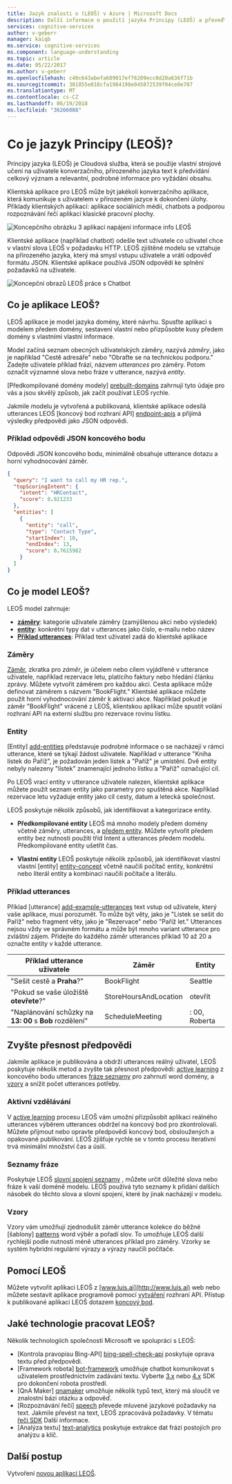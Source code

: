 ```yaml
---
title: Jazyk znalosti o (LEOŠ) v Azure | Microsoft Docs
description: Další informace o použití jazyka Principy (LEOŠ) a převeďte sílu strojového učení pro vaše aplikace.
services: cognitive-services
author: v-geberr
manager: kaiqb
ms.service: cognitive-services
ms.component: language-understanding
ms.topic: article
ms.date: 05/22/2017
ms.author: v-geberr
ms.openlocfilehash: c40c643abefa609017ef76209ecc0d20a636f71b
ms.sourcegitcommit: 301855e018cfa1984198e045872539f04ce0e707
ms.translationtype: MT
ms.contentlocale: cs-CZ
ms.lasthandoff: 06/19/2018
ms.locfileid: "36266088"
---
```

# <a name="what-is-language-understanding-luis"></a>Co je jazyk Principy (LEOŠ)?
Principy jazyka (LEOŠ) je Cloudová služba, která se použije vlastní strojové učení na uživatele konverzačního, přirozeného jazyka text k předvídání celkový význam a relevantní, podrobné informace pro vyžádání obsahu. 

Klientská aplikace pro LEOŠ může být jakékoli konverzačního aplikace, která komunikuje s uživatelem v přirozeném jazyce k dokončení úlohy. Příklady klientských aplikací: aplikace sociálních médií, chatbots a podporou rozpoznávání řeči aplikací klasické pracovní plochy.  

![Koncepčního obrázku 3 aplikací napájení informace info LEOŠ](./media/luis-overview/luis-entry-point.png)

Klientské aplikace (například chatbot) odešle text uživatele co uživatel chce v vlastní slova LEOŠ v požadavku HTTP. LEOŠ zjištěné modelu se vztahuje na přirozeného jazyka, který má smysl vstupu uživatele a vrátí odpověď formátu JSON. Klientské aplikace používá JSON odpovědi ke splnění požadavků na uživatele. 

![Koncepční obrazů LEOŠ práce s Chatbot](./media/luis-overview/luis-overview-process-2.png)

## <a name="what-is-a-luis-app"></a>Co je aplikace LEOŠ?
LEOŠ aplikace je model jazyka domény, které návrhu. Spusťte aplikaci s modelem předem domény, sestavení vlastní nebo přizpůsobte kusy předem domény s vlastními vlastní informace.

Model začíná seznam obecných uživatelských záměry, nazývá _záměry_, jako je například "Cestě adresáře" nebo "Obraťte se na technickou podporu." Zadejte uživatele příklad frází, názvem _utterances_ pro záměry. Potom označit významné slova nebo fráze v utterance, nazývá _entity_.

[Předkompilované domény modely] [ prebuilt-domains] zahrnují tyto údaje pro vás a jsou skvělý způsob, jak začít používat LEOŠ rychle.

<a name="Accessing-LUIS"></a>

Jakmile modelu je vytvořená a publikovaná, klientské aplikace odesílá utterances LEOŠ [koncový bod rozhraní API] [ endpoint-apis] a přijímá výsledky předpovědi jako JSON odpovědi.

### <a name="example-of-json-endpoint-response"></a>Příklad odpovědi JSON koncového bodu

Odpovědi JSON koncového bodu, minimálně obsahuje utterance dotazu a horní vyhodnocování záměr. 

```JSON
{
  "query": "I want to call my HR rep.",
  "topScoringIntent": {
    "intent": "HRContact",
    "score": 0.921233
  },
  "entities": [
    {
      "entity": "call",
      "type": "Contact Type",
      "startIndex": 10,
      "endIndex": 13,
      "score": 0.7615982
    }
  ]
}
```

<a name="Key-LUIS-concepts"></a>

## <a name="what-is-a-luis-model"></a>Co je model LEOŠ?
LEOŠ model zahrnuje:

* **[záměry](#intents)**: kategorie uživatele záměry (zamýšlenou akci nebo výsledek)
* **[entity](#entities)**: konkrétní typy dat v utterances jako číslo, e-mailu nebo název
* **[Příklad utterances](#example-utterances)**: Příklad text uživatel zadá do klientské aplikace

### <a name="intents"></a>Záměry 
[Záměr][add-intents], zkratka pro _záměr_, je účelem nebo cílem vyjádřené v utterance uživatele, například rezervace letu, platícího faktury nebo hledání článku zprávy. Můžete vytvořit záměrem pro každou akci. Cesta aplikace může definovat záměrem s názvem "BookFlight." Klientské aplikace můžete použít horní vyhodnocování záměr k aktivaci akce. Například pokud je záměr "BookFlight" vrácené z LEOŠ, klientskou aplikaci může spustit volání rozhraní API na externí službu pro rezervace rovinu lístku.

### <a name="entities"></a>Entity
[Entity] [ add-entities] představuje podrobné informace o se nacházejí v rámci utterance, které se týkají žádost uživatele. Například v utterance "Kniha lístek do Paříž", je požadován jeden lístek a "Paříž" je umístění. Dvě entity nebyly nalezeny "lístek" znamenající jednoho lístku a "Paříž" označující cíl. 

Po LEOŠ vrací entity v utterance uživatele nalezen, klientské aplikace můžete použít seznam entity jako parametry pro spuštěná akce. Například rezervace letu vyžaduje entity jako cíl cesty, datum a letecká společnost.

LEOŠ poskytuje několik způsobů, jak identifikovat a kategorizace entity.

* **Předkompilované entity** LEOŠ má mnoho modely předem domény včetně záměry, utterances, a [předem entity][prebuilt-entities]. Můžete vytvořit předem entity bez nutnosti použití tříd Intent a utterances předem modelu. Předkompilované entity ušetřit čas.

* **Vlastní entity** LEOŠ poskytuje několik způsobů, jak identifikovat vlastní vlastní [entity] [ entity-concept] včetně naučili počítač entity, konkrétní nebo literál entity a kombinaci naučili počítače a literálu.

### <a name="example-utterances"></a>Příklad utterances
Příklad [utterance] [ add-example-utterances] text vstup od uživatele, který vaše aplikace, musí porozumět. To může být věty, jako je "Lístek se sešit do Paříž" nebo fragment věty, jako je "Rezervace" nebo "Paříž let." Utterances nejsou vždy ve správném formátu a může být mnoho variant utterance pro zvláštní zájem. Přidejte do každého záměr utterances příklad 10 až 20 a označte entity v každé utterance.

|Příklad utterance uživatele|Záměr|Entity|
|-----------|-----------|-----------|
|"Sešit cestě a __Praha__?"|BookFlight|Seattle|
|"Pokud se vaše úložiště __otevřete__?"|StoreHoursAndLocation|otevřít|
|"Naplánování schůzky na __13: 00__ s __Bob__ rozdělení"|ScheduleMeeting|: 00, Roberta|

## <a name="improve-prediction-accuracy"></a>Zvyšte přesnost předpovědi
Jakmile aplikace je publikována a obdrží utterances reálný uživatel, LEOŠ poskytuje několik metod a zvyšte tak přesnost předpovědi: [active learning](#active-learning) z koncového bodu utterances [fráze seznamy](#phrase-lists) pro zahrnutí word domény, a [vzory](#patterns) a snížit počet utterances potřeby.

### <a name="active-learning"></a>Aktivní vzdělávání
V [active learning](label-suggested-utterances.md) procesu LEOŠ vám umožní přizpůsobit aplikaci reálného utterances výběrem utterances obdržel na koncový bod pro zkontrolovali. Můžete přijmout nebo opravte předpovědi koncový bod, obsloužených a opakované publikování. LEOŠ zjišťuje rychle se v tomto procesu iterativní trvá minimální množství čas a úsilí. 

### <a name="phrase-lists"></a>Seznamy fráze 
Poskytuje LEOŠ [slovní spojení seznamy](luis-concept-feature.md) , můžete určit důležité slova nebo fráze k vaší doméně modelu. LEOŠ používá tyto seznamy k přidání dalších násobek do těchto slova a slovní spojení, které by jinak nacházejí v modelu.

### <a name="patterns"></a>Vzory 
Vzory vám umožňují zjednodušit záměr utterance kolekce do běžné [šablony] [ patterns] word výběr a pořadí slov. To umožňuje LEOŠ další rychlejší podle nutnosti méně utterances příklad pro záměry. Vzorky se systém hybridní regulární výrazy a výrazy naučili počítače. 

## <a name="using-luis"></a>Pomocí LEOŠ
Můžete vytvořit aplikaci LEOŠ z [www.luis.ai](http://www.luis.ai) web nebo můžete sestavit aplikace programově pomocí [vytváření](https://aka.ms/luis-authoring-apis) rozhraní API. Přístup k publikované aplikaci LEOŠ dotazem [koncový bod](https://aka.ms/luis-endpoint-apis). 

## <a name="what-technologies-work-with-luis"></a>Jaké technologie pracovat LEOŠ?
Několik technologiích společnosti Microsoft ve spolupráci s LEOŠ:

* [Kontrola pravopisu Bing-API] [ bing-spell-check-api] poskytuje oprava textu před předpovědi. 
* [Framework robota] [ bot-framework] umožňuje chatbot komunikovat s uživatelem prostřednictvím zadávání textu. Vyberte [3.x](https://github.com/Microsoft/BotBuilder) nebo [4.x](https://github.com/Microsoft/botbuilder-dotnet) SDK pro dokončení robota prostředí.
* [QnA Maker] [ qnamaker] umožňuje několik typů text, který má sloučit ve znalostní bázi otázku a odpověď.
* [Rozpoznávání řeči] [ speech] převede mluvené jazykové požadavky na text. Jakmile převést na text, LEOŠ zpracovává požadavky. V tématu [řeči SDK](https://aka.ms/csspeech) Další informace.
* [Analýza textu] [ text-analytics] poskytuje extrakce dat frázi postojích pro analýzu a klíč.

## <a name="next-steps"></a>Další postup
Vytvoření [novou aplikaci LEOŠ](LUIS-get-started-create-app.md).

<!-- Reference-style links -->
[create-app]: https://docs.microsoft.com/azure/cognitive-services/luis/luis-get-started-create-app
[azure-portal]: https://docs.microsoft.com/azure/cognitive-services/cognitive-services-apis-create-account
[publish-app]: https://docs.microsoft.com/azure/cognitive-services/luis/PublishApp#test-your-published-endpoint-in-a-browser
[luis-concept-entity-types]: https://docs.microsoft.com/azure/cognitive-services/luis/luis-concept-entity-types
[add-example-utterances]: https://docs.microsoft.com/azure/cognitive-services/luis/luis-how-to-add-example-utterances
[prebuilt-entities]: https://docs.microsoft.com/azure/cognitive-services/luis/pre-builtentities
[prebuilt-domains]: https://docs.microsoft.com/azure/cognitive-services/luis/luis-how-to-use-prebuilt-domains
[label-suggested-utterances]: https://docs.microsoft.com/azure/cognitive-services/luis/label-suggested-utterances
[intro-video]: https://aka.ms/LUIS-Intro-Video
[bot-framework]: https://docs.microsoft.com/bot-framework/
[speech]: https://docs.microsoft.com/azure/cognitive-services/Speech/index.md
[flow]: https://docs.microsoft.com/connectors/luis/
[entity-concept]: https://docs.microsoft.com/azure/cognitive-services/luis/luis-concept-entity-types
[add-intents]: https://docs.microsoft.com/azure/cognitive-services/luis/luis-how-to-add-intents
[add-entities]: https://docs.microsoft.com/azure/cognitive-services/luis/luis-how-to-add-entities
[authoring-apis]: https://aka.ms/luis-authoring-api
[endpoint-apis]: https://aka.ms/luis-endpoint-apis
[LUIS]: https://docs.microsoft.com/azure/cognitive-services/luis/luis-reference-regions
[text-analytics]: https://azure.microsoft.com/services/cognitive-services/text-analytics/
[patterns]: https://docs.microsoft.com/azure/cognitive-services/luis/luis-concept-patterns
[bing-spell-check-api]: https://azure.microsoft.com/services/cognitive-services/spell-check/
[qnamaker]: https://qnamaker.ai/